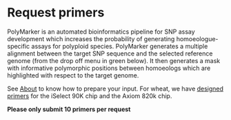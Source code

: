 Request primers
===============

PolyMarker is an automated bioinformatics pipeline for SNP assay development which increases the probability of generating homoeologue-specific assays for polyploid species. PolyMarker generates a multiple alignment between the target SNP sequence and the selected reference genome (from the drop off menu in green below). It then generates a mask with informative polymorphic positions between homoeologs which are highlighted with respect to the target genome.

See [About](/about) to know how to prepare your input. For wheat, we have [designed primers](/designed_primers) for the iSelect 90K chip and the Axiom 820k chip.

**Please only submit 10 primers per request**
